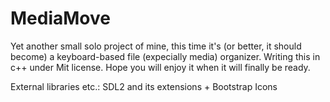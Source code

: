 # MediaMove
Yet another small solo project of mine, this time it's (or better, it should become) a keyboard-based file (expecially media) organizer. Writing this in c++ under Mit license. Hope you will enjoy it when it will finally be ready.

External libraries etc.: SDL2 and its extensions + Bootstrap Icons
